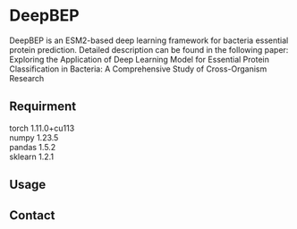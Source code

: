 # DeepBEP
DeepBEP is an ESM2-based deep learning framework for bacteria essential protein prediction.
Detailed description can be found in the following paper:
Exploring the Application of  Deep Learning Model for Essential Protein Classification in Bacteria: A Comprehensive Study of  Cross-Organism Research

## Requirment
torch 1.11.0+cu113<br>
numpy 1.23.5<br>
pandas 1.5.2<br>
sklearn 1.2.1<br>


## Usage


## Contact
